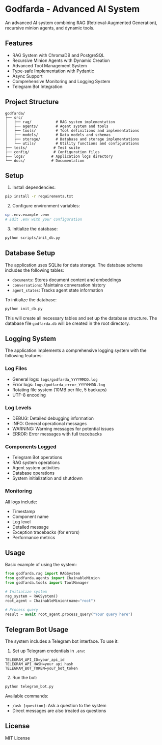 # Godfarda - Advanced AI System

An advanced AI system combining RAG (Retrieval-Augmented Generation), recursive minion agents, and dynamic tools.

## Features

- RAG System with ChromaDB and PostgreSQL
- Recursive Minion Agents with Dynamic Creation
- Advanced Tool Management System
- Type-safe Implementation with Pydantic
- Async Support
- Comprehensive Monitoring and Logging System
- Telegram Bot Integration

## Project Structure

```
godfarda/
├── src/
│   ├── rag/           # RAG system implementation
│   ├── agents/        # Agent system and tools
│   ├── tools/         # Tool definitions and implementations
│   ├── models/        # Data models and schemas
│   ├── storage/       # Database and storage implementations
│   └── utils/         # Utility functions and configurations
├── tests/            # Test suite
├── config/           # Configuration files
├── logs/            # Application logs directory
└── docs/            # Documentation
```

## Setup

1. Install dependencies:
```bash
pip install -r requirements.txt
```

2. Configure environment variables:
```bash
cp .env.example .env
# Edit .env with your configuration
```

3. Initialize the database:
```bash
python scripts/init_db.py
```

## Database Setup

The application uses SQLite for data storage. The database schema includes the following tables:
- `documents`: Stores document content and embeddings
- `conversations`: Maintains conversation history
- `agent_states`: Tracks agent state information

To initialize the database:
```bash
python init_db.py
```

This will create all necessary tables and set up the database structure. The database file `godfarda.db` will be created in the root directory.

## Logging System

The application implements a comprehensive logging system with the following features:

### Log Files
- General logs: `logs/godfarda_YYYYMMDD.log`
- Error logs: `logs/godfarda_error_YYYYMMDD.log`
- Rotating file system (10MB per file, 5 backups)
- UTF-8 encoding

### Log Levels
- DEBUG: Detailed debugging information
- INFO: General operational messages
- WARNING: Warning messages for potential issues
- ERROR: Error messages with full tracebacks

### Components Logged
- Telegram Bot operations
- RAG system operations
- Agent system activities
- Database operations
- System initialization and shutdown

### Monitoring
All logs include:
- Timestamp
- Component name
- Log level
- Detailed message
- Exception tracebacks (for errors)
- Performance metrics

## Usage

Basic example of using the system:

```python
from godfarda.rag import RAGSystem
from godfarda.agents import ChainableMinion
from godfarda.tools import ToolManager

# Initialize system
rag_system = RAGSystem()
root_agent = ChainableMinion(name="root")

# Process query
result = await root_agent.process_query("Your query here")
```

## Telegram Bot Usage

The system includes a Telegram bot interface. To use it:

1. Set up Telegram credentials in `.env`:
```
TELEGRAM_API_ID=your_api_id
TELEGRAM_API_HASH=your_api_hash
TELEGRAM_BOT_TOKEN=your_bot_token
```

2. Run the bot:
```bash
python telegram_bot.py
```

Available commands:
- `/ask [question]`: Ask a question to the system
- Direct messages are also treated as questions

## License

MIT License
